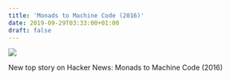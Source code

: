 ```yaml
---
title: 'Monads to Machine Code (2016)'
date: 2019-09-29T03:33:00+01:00
draft: false
---
```


![](https://ifttt.com/images/no_image_card.png)  

New top story on Hacker News: Monads to Machine Code (2016)